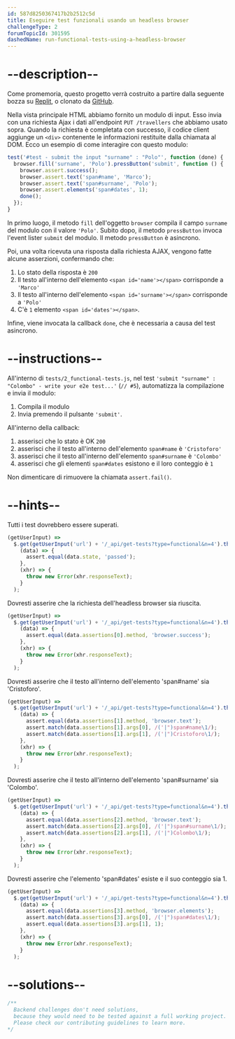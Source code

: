 ```yaml
---
id: 587d8250367417b2b2512c5d
title: Eseguire test funzionali usando un headless browser
challengeType: 2
forumTopicId: 301595
dashedName: run-functional-tests-using-a-headless-browser
---
```


# --description--

Come promemoria, questo progetto verrà costruito a partire dalla seguente bozza su [Replit](https://replit.com/github/freeCodeCamp/boilerplate-mochachai), o clonato da [GitHub](https://github.com/freeCodeCamp/boilerplate-mochachai/).

Nella vista principale HTML abbiamo fornito un modulo di input. Esso invia con una richiesta Ajax i dati all'endpoint `PUT /travellers` che abbiamo usato sopra. Quando la richiesta è completata con successo, il codice client aggiunge un `<div>` contenente le informazioni restituite dalla chiamata al DOM. Ecco un esempio di come interagire con questo modulo:

```js
test('#test - submit the input "surname" : "Polo"', function (done) {
  browser.fill('surname', 'Polo').pressButton('submit', function () {
    browser.assert.success();
    browser.assert.text('span#name', 'Marco');
    browser.assert.text('span#surname', 'Polo');
    browser.assert.elements('span#dates', 1);
    done();
  });
}
```

In primo luogo, il metodo `fill` dell'oggetto `browser` compila il campo `surname` del modulo con il valore `'Polo'`. Subito dopo, il metodo `pressButton` invoca l'event lister `submit` del modulo. Il metodo `pressButton` è asincrono.

Poi, una volta ricevuta una risposta dalla richiesta AJAX, vengono fatte alcune asserzioni, confermando che:

1.  Lo stato della risposta è `200`
2.  Il testo all'interno dell'elemento `<span id='name'></span>` corrisponde a `'Marco'`
3.  Il testo all'interno dell'elemento `<span id='surname'></span>` corrisponde a `'Polo'`
4.  C'è `1` elemento `<span id='dates'></span>`.

Infine, viene invocata la callback `done`, che è necessaria a causa del test asincrono.

# --instructions--

All'interno di `tests/2_functional-tests.js`, nel test `'submit "surname" : "Colombo" - write your e2e test...'` (`// #5`), automatizza la compilazione e invia il modulo:

1.  Compila il modulo
2.  Invia premendo il pulsante `'submit'`.

All'interno della callback:

1.  asserisci che lo stato è OK `200`
2.  asserisci che il testo all'interno dell'elemento `span#name` è `'Cristoforo'`
3.  asserisci che il testo all'interno dell'elemento `span#surname` è `'Colombo'`
4.  asserisci che gli elementi `span#dates` esistono e il loro conteggio è `1`

Non dimenticare di rimuovere la chiamata `assert.fail()`.

# --hints--

Tutti i test dovrebbero essere superati.

```js
(getUserInput) =>
  $.get(getUserInput('url') + '/_api/get-tests?type=functional&n=4').then(
    (data) => {
      assert.equal(data.state, 'passed');
    },
    (xhr) => {
      throw new Error(xhr.responseText);
    }
  );
```

Dovresti asserire che la richiesta dell'headless browser sia riuscita.

```js
(getUserInput) =>
  $.get(getUserInput('url') + '/_api/get-tests?type=functional&n=4').then(
    (data) => {
      assert.equal(data.assertions[0].method, 'browser.success');
    },
    (xhr) => {
      throw new Error(xhr.responseText);
    }
  );
```

Dovresti asserire che il testo all'interno dell'elemento 'span#name' sia 'Cristoforo'.

```js
(getUserInput) =>
  $.get(getUserInput('url') + '/_api/get-tests?type=functional&n=4').then(
    (data) => {
      assert.equal(data.assertions[1].method, 'browser.text');
      assert.match(data.assertions[1].args[0], /('|")span#name\1/);
      assert.match(data.assertions[1].args[1], /('|")Cristoforo\1/);
    },
    (xhr) => {
      throw new Error(xhr.responseText);
    }
  );
```

Dovresti asserire che il testo all'interno dell'elemento 'span#surname' sia 'Colombo'.

```js
(getUserInput) =>
  $.get(getUserInput('url') + '/_api/get-tests?type=functional&n=4').then(
    (data) => {
      assert.equal(data.assertions[2].method, 'browser.text');
      assert.match(data.assertions[2].args[0], /('|")span#surname\1/);
      assert.match(data.assertions[2].args[1], /('|")Colombo\1/);
    },
    (xhr) => {
      throw new Error(xhr.responseText);
    }
  );
```

Dovresti asserire che l'elemento 'span#dates' esiste e il suo conteggio sia 1.

```js
(getUserInput) =>
  $.get(getUserInput('url') + '/_api/get-tests?type=functional&n=4').then(
    (data) => {
      assert.equal(data.assertions[3].method, 'browser.elements');
      assert.match(data.assertions[3].args[0], /('|")span#dates\1/);
      assert.equal(data.assertions[3].args[1], 1);
    },
    (xhr) => {
      throw new Error(xhr.responseText);
    }
  );
```

# --solutions--

```js
/**
  Backend challenges don't need solutions, 
  because they would need to be tested against a full working project. 
  Please check our contributing guidelines to learn more.
*/
```
